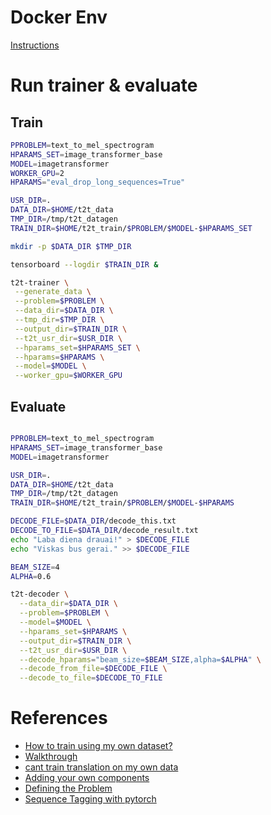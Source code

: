 # Docker Env

[Instructions](./docker)

# Run trainer & evaluate

## Train 

```bash
PPROBLEM=text_to_mel_spectrogram
HPARAMS_SET=image_transformer_base
MODEL=imagetransformer
WORKER_GPU=2
HPARAMS="eval_drop_long_sequences=True"

USR_DIR=.
DATA_DIR=$HOME/t2t_data
TMP_DIR=/tmp/t2t_datagen
TRAIN_DIR=$HOME/t2t_train/$PROBLEM/$MODEL-$HPARAMS_SET

mkdir -p $DATA_DIR $TMP_DIR

tensorboard --logdir $TRAIN_DIR &

t2t-trainer \
 --generate_data \
 --problem=$PROBLEM \
 --data_dir=$DATA_DIR \
 --tmp_dir=$TMP_DIR \
 --output_dir=$TRAIN_DIR \
 --t2t_usr_dir=$USR_DIR \
 --hparams_set=$HPARAMS_SET \
 --hparams=$HPARAMS \
 --model=$MODEL \
 --worker_gpu=$WORKER_GPU
```

## Evaluate 

```bash

PPROBLEM=text_to_mel_spectrogram
HPARAMS_SET=image_transformer_base
MODEL=imagetransformer

USR_DIR=.
DATA_DIR=$HOME/t2t_data
TMP_DIR=/tmp/t2t_datagen
TRAIN_DIR=$HOME/t2t_train/$PROBLEM/$MODEL-$HPARAMS

DECODE_FILE=$DATA_DIR/decode_this.txt
DECODE_TO_FILE=$DATA_DIR/decode_result.txt
echo "Laba diena drauai!" > $DECODE_FILE
echo "Viskas bus gerai." >> $DECODE_FILE

BEAM_SIZE=4
ALPHA=0.6

t2t-decoder \
  --data_dir=$DATA_DIR \
  --problem=$PROBLEM \
  --model=$MODEL \
  --hparams_set=$HPARAMS \
  --output_dir=$TRAIN_DIR \
  --t2t_usr_dir=$USR_DIR \
  --decode_hparams="beam_size=$BEAM_SIZE,alpha=$ALPHA" \
  --decode_from_file=$DECODE_FILE \
  --decode_to_file=$DECODE_TO_FILE
```

# References
- [How to train using my own dataset?](https://github.com/tensorflow/tensor2tensor/issues/516)
- [Walkthrough](https://github.com/tensorflow/tensor2tensor/blob/master/README.md#walkthrough)
- [cant train translation on my own data](https://github.com/tensorflow/tensor2tensor/issues/876)
- [Adding your own components](https://github.com/tensorflow/tensor2tensor#adding-your-own-components)
- [Defining the Problem](https://github.com/tensorflow/tensor2tensor/blob/master/docs/new_problem.md)
- [Sequence Tagging with pytorch](https://medium.com/@kolloldas/building-the-mighty-transformer-for-sequence-tagging-in-pytorch-part-i-a1815655cd8)

